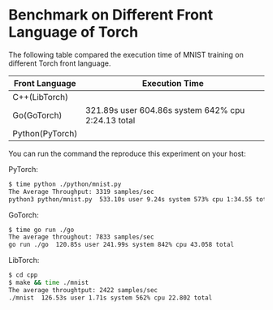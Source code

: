 # Benchmark on Different Front Language of Torch

The following table compared the execution time of MNIST training on different Torch front language.

| Front Language | Execution Time |
| -- | -- |
| C++(LibTorch) | |
| Go(GoTorch) | 321.89s user 604.86s system 642% cpu 2:24.13 total|
| Python(PyTorch) | |

You can run the command the reproduce this experiment on your host:

PyTorch:

``` bash
$ time python ./python/mnist.py
The Average Throughput: 3319 samples/sec
python3 python/mnist.py  533.10s user 9.24s system 573% cpu 1:34.55 total
```

GoTorch:

``` bash
$ time go run ./go
The average throughout: 7833 samples/sec
go run ./go  120.85s user 241.99s system 842% cpu 43.058 total

```

LibTorch:

``` bash
$ cd cpp
$ make && time ./mnist
The average throughtput: 2422 samples/sec
./mnist  126.53s user 1.71s system 562% cpu 22.802 total
```
